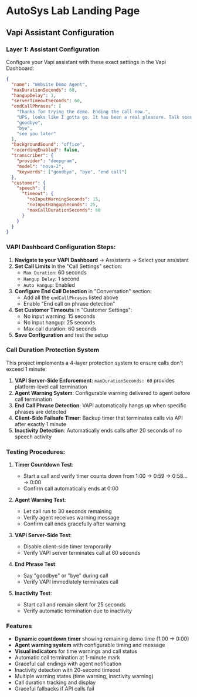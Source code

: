 # AutoSys Lab Landing Page

## Vapi Assistant Configuration

### Layer 1: Assistant Configuration
Configure your Vapi assistant with these exact settings in the Vapi Dashboard:

```json
{
  "name": "Website Demo Agent",
  "maxDurationSeconds": 60,
  "hangupDelay": 1,
  "serverTimeoutSeconds": 60,
  "endCallPhrases": [
    "Thanks for trying the demo. Ending the call now.",
    "UPS, looks like I gotta go. It has been a real pleasure. Talk soon.",
    "goodbye",
    "bye",
    "see you later"
  ],
  "backgroundSound": "office",
  "recordingEnabled": false,
  "transcriber": {
    "provider": "deepgram",
    "model": "nova-2",
    "keywords": ["goodbye", "bye", "end call"]
  },
  "customer": {
    "speech": {
      "timeout": {
        "noInputWarningSeconds": 15,
        "noInputHangupSeconds": 25,
        "maxCallDurationSeconds": 60
      }
    }
  }
}
```

### VAPI Dashboard Configuration Steps:

1. **Navigate to your VAPI Dashboard** → Assistants → Select your assistant
2. **Set Call Limits** in the "Call Settings" section:
   - `Max Duration`: 60 seconds
   - `Hangup Delay`: 1 second
   - `Auto Hangup`: Enabled
3. **Configure End Call Detection** in "Conversation" section:
   - Add all the `endCallPhrases` listed above
   - Enable "End call on phrase detection"
4. **Set Customer Timeouts** in "Customer Settings":
   - No input warning: 15 seconds
   - No input hangup: 25 seconds
   - Max call duration: 60 seconds
5. **Save Configuration** and test the setup

### Call Duration Protection System
This project implements a 4-layer protection system to ensure calls don't exceed 1 minute:

1. **VAPI Server-Side Enforcement**: `maxDurationSeconds: 60` provides platform-level call termination
2. **Agent Warning System**: Configurable warning delivered to agent before call termination  
3. **End Call Phrase Detection**: VAPI automatically hangs up when specific phrases are detected
4. **Client-Side Failsafe Timer**: Backup timer that terminates calls via API after exactly 1 minute
5. **Inactivity Detection**: Automatically ends calls after 20 seconds of no speech activity

### Testing Procedures:

1. **Timer Countdown Test**:
   - Start a call and verify timer counts down from 1:00 → 0:59 → 0:58... → 0:00
   - Confirm call automatically ends at 0:00

2. **Agent Warning Test**:
   - Let call run to 30 seconds remaining
   - Verify agent receives warning message
   - Confirm call ends gracefully after warning

3. **VAPI Server-Side Test**:
   - Disable client-side timer temporarily
   - Verify VAPI server terminates call at 60 seconds

4. **End Phrase Test**:
   - Say "goodbye" or "bye" during call
   - Verify VAPI immediately terminates call

5. **Inactivity Test**:
   - Start call and remain silent for 25 seconds
   - Verify automatic termination due to inactivity

### Features
- **Dynamic countdown timer** showing remaining demo time (1:00 → 0:00)
- **Agent warning system** with configurable timing and message
- **Visual indicators** for time warnings and call status
- Automatic call termination at 1-minute mark
- Graceful call endings with agent notification
- Inactivity detection with 20-second timeout
- Multiple warning states (time warning, inactivity warning)
- Call duration tracking and display
- Graceful fallbacks if API calls fail
